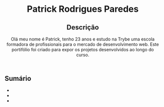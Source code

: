 <body>
  <header>
    <h1>Patrick Rodrigues Paredes</h1>
    <h2>Descrição</h2>
    <p>Olá meu nome é Patrick, tenho 23 anos e estudo na Trybe uma escola formadora de profissionais para o mercado de desenvolvimento web.
       Este portifólio foi criado para expor os projetos desenvolvidos ao longo do curso.
    </p>
  </header>
  <section>
    <h2>Sumário</h2>
    <ul>
      <li></li>
      <li></li>
      <li></li>
    </ul>
  </section>
</body>
